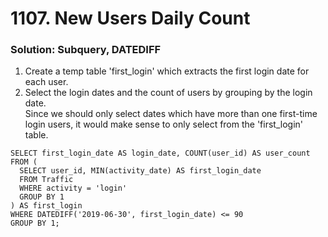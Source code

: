 # 1107. New Users Daily Count

### Solution: Subquery, DATEDIFF

1. Create a temp table 'first_login' which extracts the first login date for each user.  
2. Select the login dates and the count of users by grouping by the login date.  
Since we should only select dates which have more than one first-time login users, it would make sense to only select from the 'first_login' table.  

```
SELECT first_login_date AS login_date, COUNT(user_id) AS user_count
FROM (
  SELECT user_id, MIN(activity_date) AS first_login_date
  FROM Traffic
  WHERE activity = 'login'
  GROUP BY 1
) AS first_login
WHERE DATEDIFF('2019-06-30', first_login_date) <= 90
GROUP BY 1;
```
